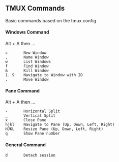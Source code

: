 TMUX Commands 
---
Basic commands based on the tmux.config


#### Windows Command
Alt + A then ...
```
c       New Window 
,       Name Window 
w       List Windows
f       Find Window
&       Kill Window
1..9    Navigate to Window with ID
.       Move Window 
```

#### Pane Command
Alt + A then ...
```
-       Horizontal Split
_       Vertical Split
x       Close Pane
hjkl    Navigate to Pane (Up, Down, Left, Right)
HJKL    Resize Pane (Up, Down, Left, Right)
q       Show Pane number
```

#### General Command
```
d       Detach session
```

